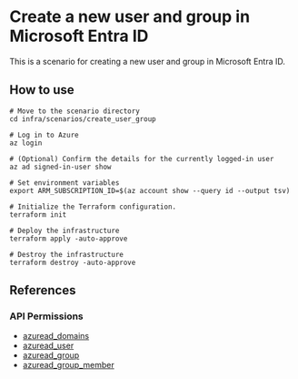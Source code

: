 # Create a new user and group in Microsoft Entra ID

This is a scenario for creating a new user and group in Microsoft Entra ID.

## How to use

```shell
# Move to the scenario directory
cd infra/scenarios/create_user_group

# Log in to Azure
az login

# (Optional) Confirm the details for the currently logged-in user
az ad signed-in-user show

# Set environment variables
export ARM_SUBSCRIPTION_ID=$(az account show --query id --output tsv)

# Initialize the Terraform configuration.
terraform init

# Deploy the infrastructure
terraform apply -auto-approve

# Destroy the infrastructure
terraform destroy -auto-approve
```

## References

### API Permissions

- [azuread_domains](https://registry.terraform.io/providers/hashicorp/azuread/latest/docs/data-sources/domains#api-permissions)
- [azuread_user](https://registry.terraform.io/providers/hashicorp/azuread/latest/docs/resources/user#api-permissions)
- [azuread_group](https://registry.terraform.io/providers/hashicorp/azuread/latest/docs/resources/group#api-permissions)
- [azuread_group_member](https://registry.terraform.io/providers/hashicorp/azuread/latest/docs/resources/group_member#api-permissions)
